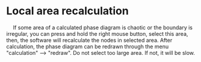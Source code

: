 # Local area recalculation



&emsp; If some area of a calculated phase diagram is chaotic or the boundary is irregular, you can press and hold the right mouse button, select this area, then, the software will recalculate the nodes in selected area. After calculation, the phase diagram can be redrawn through the menu "calculation" --> "redraw".  Do not select too large area. If not, it will be slow.

